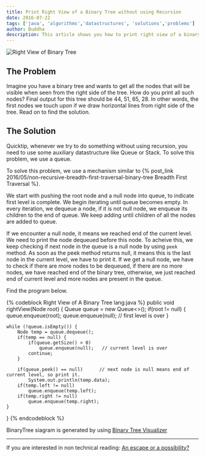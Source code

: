 ```yaml
---
title: Print Right View of a Binary Tree without using Recursion
date: 2016-07-22
tags: ['java', 'algorithms','datastructures', 'solutions','problems']
author: Buddha
description: This article shows you how to print right view of a binary tree, which using recursion. 
---
```


![Right View of Binary Tree](https://c1.staticflickr.com/9/8878/28188948920_3c502f1584.jpg)

## The Problem

Imagine you have a binary tree and wants to get all the nodes that will be visible when seen from the right side of the tree. How do you print all such nodes? Final output for this tree should be 44, 51, 65, 28. In other words, the first nodes we touch upon if we draw horizontal lines from right side of the tree. Read on to find the solution.

 <!-- more -->

## The Solution

Quicktip, whenever we try to do something without using recursion, you need to use some auxiliary datastructure like Queue or Stack. To solve this problem, we use a queue. 

To solve this problem, we use a mechanism similar to {% post_link 2016/05/non-recursive-breadth-first-traversal-binary-tree Breadth First Traversal %}. 

We start with pushing the root node and a null node into queue, to indicate first level is complete. We begin iterating until queue becomes empty. In every iteration, we dequeue a node, if it is not null node, we enqueue its children to the end of queue. We keep adding until children of all the nodes are added to queue. 

If we encounter a null node, it means we reached end of the current level. We need to print the node dequeued before this node. To acheive this, we keep checking if next node in the queue is a null node by using `peek` method. As soon as the peek method returns null, it means this is the last node in the current level, we have to print it. If we get a null node, we have to check if there are more nodes to be dequeued, if there are no more nodes, we have reached end of the binary tree, otherwise, we just reached end of current level and more nodes are present in the queue. 

Find the program below.

{% codeblock Right View of A Binary Tree lang:java %}
public void rightView(Node root) {
    Queue<Node> queue = new Queue<>();
    if(root != null) {
        queue.enqueue(root);
        queue.enqueue(null);  // first level is over
    }

    while (!queue.isEmpty()) {
        Node temp = queue.dequeue();
        if(temp == null) {
            if(queue.getSize() > 0)
                queue.enqueue(null);   // current level is over
            continue;
        }

        if(queue.peek() == null)      // next node is null means end of current level, so print it.
            System.out.println(temp.data);
        if(temp.left != null)
            queue.enqueue(temp.left);
        if(temp.right != null)
            queue.enqueue(temp.right);
    }
}
{% endcodeblock %}

BinaryTree siagram is generated by using [Binary Tree Visualizer](http://btv.melezinek.cz/binary-search-tree.html)


----

If you are interested in non technical reading: [An escape or a possibility?](https://unfurledpages.wordpress.com/2016/06/01/an-escape-or-a-possibilty/)
